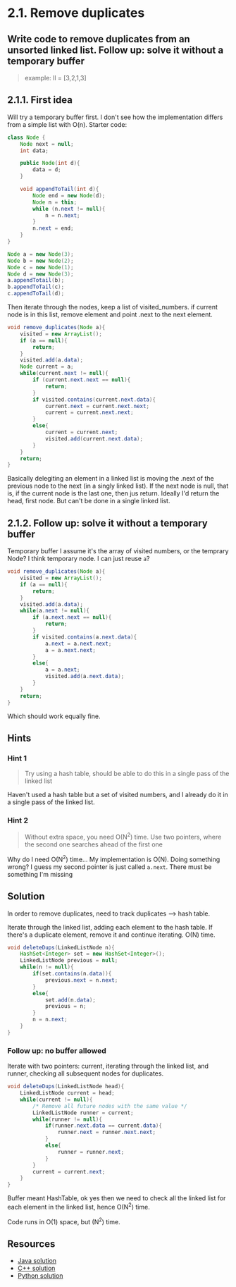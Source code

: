 # 2.1. Remove duplicates

## Write code to remove duplicates from an unsorted linked list. Follow up: solve it without a temporary buffer

> example: ll = [3,2,1,3]

## 2.1.1. First idea

Will try a temporary buffer first. I don't see how the implementation differs from a simple list with O(n). Starter code:

```java
class Node {
    Node next = null;
    int data;

    public Node(int d){
        data = d;
    }

    void appendToTail(int d){
        Node end = new Node(d);
        Node n = this;
        while (n.next != null){
            n = n.next;
        }
        n.next = end;
    }
}

Node a = new Node(3);
Node b = new Node(2);
Node c = new Node(1);
Node d = new Node(3);
a.appendTotail(b);
b.appendToTail(c);
c.appendToTail(d);
```

Then iterate through the nodes, keep a list of visited_numbers. if current node is in this list, remove element and point .next to the next element.

```java
void remove_duplicates(Node a){
    visited = new ArrayList();
    if (a == null){
        return;
    }
    visited.add(a.data);
    Node current = a;
    while(current.next != null){
        if (current.next.next == null){
            return;
        }
        if visited.contains(current.next.data){
            current.next = current.next.next;
            current = current.next.next;
        }
        else{
            current = current.next;
            visited.add(current.next.data);
        }
    }
    return;
}
```

Basically delegiting an element in a linked list is moving the .next of the previous node to the next (in a singly linked list). If the next node is null, that is, if the current node is the last one, then jus return. Ideally I'd return the head, first node. But can't be done in a single linked list.

## 2.1.2. Follow up: solve it without a temporary buffer

Temporary buffer I assume it's the array of visited numbers, or the temprary Node? I think temporary node. I can just reuse `a`?

```java
void remove_duplicates(Node a){
    visited = new ArrayList();
    if (a == null){
        return;
    }
    visited.add(a.data);
    while(a.next != null){
        if (a.next.next == null){
            return;
        }
        if visited.contains(a.next.data){
            a.next = a.next.next;
            a = a.next.next;
        }
        else{
            a = a.next;
            visited.add(a.next.data);
        }
    }
    return;
}
```

Which should work equally fine.

## Hints

### Hint 1

> Try using a hash table, should be able to do this in a single pass of the linked list

Haven't used a hash table but a set of visited numbers, and I already do it in a single pass of the linked list.

### Hint 2

> Without extra space, you need O(N<sup>2</sup>) time. Use two pointers, where the second one searches ahead of the first one

Why do I need O(N<sup>2</sup>) time... My implementation is O(N). Doing something wrong? I guess my second pointer is just called `a.next`. There must be something I'm missing

## Solution

In order to remove duplicates, need to track duplicates --> hash table.

Iterate through the linked list, adding each element to the hash table. If there's a duplicate element, remove it and continue iterating. O(N) time.

```java
void deleteDups(LinkedListNode n){
    HashSet<Integer> set = new HashSet<Integer>();
    LinkedListNode previous = null;
    while(n != null){
        if(set.contains(n.data)){
            previous.next = n.next;
        }
        else{
            set.add(n.data);
            previous = n;
        }
        n = n.next;
    }
}
```

### Follow up: no buffer allowed

Iterate with two pointers: current, iterating through the linked list, and runner, checking all subsequent nodes for duplicates.

```java
void deleteDups(LinkedListNode head){
    LinkedListNode current = head;
    while(current != null){
        /* Remove all future nodes with the same value */
        LinkedListNode runner = current;
        while(runner != null){
            if(runner.next.data == current.data){
                runner.next = runner.next.next;
            }
            else{
                runner = runner.next;
            }
        }
        current = current.next;
    }
}
```

Buffer meant HashTable, ok yes then we need to check all the linked list for each element in the linked list, hence O(N<sup>2</sup>) time.

Code runs in O(1) space, but (N<sup>2</sup>) time.

## Resources

* [Java solution](https://github.com/careercup/CtCI-6th-Edition/blob/master/Java/Ch%2002.%20Linked%20Lists/Q2_01_Remove_Dups/QuestionA.java)
* [C++ solution](https://github.com/careercup/CtCI-6th-Edition-cpp/blob/a68ba3e1c630a4d218ff1294f3eaf5aeced449ec/chapter-2-Linked-Lists/2-1-remove-dups.cpp)
* [Python solution](https://github.com/careercup/CtCI-6th-Edition-Python/blob/e6bc732588601d0a98e5b1bc44d83644b910978d/Chapter2/LinkedList.py)
